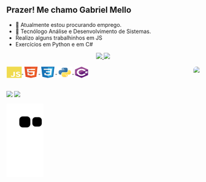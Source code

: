 ## Prazer! Me chamo Gabriel Mello

- 🔭 Atualmente estou procurando emprego.
- 🌱 Tecnólogo Análise e Desenvolvimento de Sistemas.
- Realizo alguns trabalhinhos em JS
- Exercícios em Python e em C#
<div align="center">
  <a href="https://github.com/GabrielMelloS">
  <img height="180em" src="https://github-readme-stats.vercel.app/api?username=GabrielMelloS&show_icons=true&theme=dracula&include_all_commits=true&count_private=true"/>
  <img height="180em" src="https://github-readme-stats.vercel.app/api/top-langs/?username=GabrielMelloS&layout=compact&langs_count=7&theme=dracula"/>
</div>
<div style="display: inline_block"><br>
  <img align="center" alt="Gabriel-Js" height="30" width="40" src="https://raw.githubusercontent.com/devicons/devicon/master/icons/javascript/javascript-plain.svg">
  <img align="center" alt="Gabriel-HTML" height="30" width="40" src="https://raw.githubusercontent.com/devicons/devicon/master/icons/html5/html5-original.svg">
  <img align="center" alt="Gabriel-CSS" height="30" width="40" src="https://raw.githubusercontent.com/devicons/devicon/master/icons/css3/css3-original.svg">
  <img align="center" alt="Gabriel-Python" height="30" width="40" src="https://raw.githubusercontent.com/devicons/devicon/master/icons/python/python-original.svg">
  <img align="center" alt="Gabriel-Csharp" height="30" width="40" src="https://raw.githubusercontent.com/devicons/devicon/master/icons/csharp/csharp-original.svg">
  <img align="right"  height="150" style="border-radius:50px;" src="https://i.ibb.co/LkrVsPF/oie-transparent.png">
</div>
<br></br>
<div>  
  <a href = "mailto:gabrielsm.itape@gmail.com"><img src="https://img.shields.io/badge/-Gmail-%23333?style=for-the-badge&logo=gmail&logoColor=white" target="_blank"></a>
  <a href="https://www.linkedin.com/in/gabrielmellos/" target="_blank"><img src="https://img.shields.io/badge/-LinkedIn-%230077B5?style=for-the-badge&logo=linkedin&logoColor=white" target="_blank"></a> 
 
  ![Snake animation](https://github.com/gabrielmellos/gabrielmellos/blob/output/github-contribution-grid-snake.svg)
 
</div>
